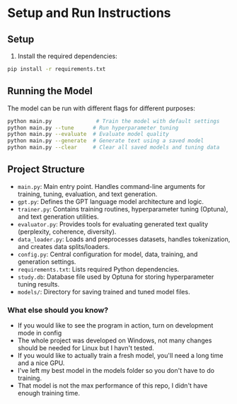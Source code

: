 # Setup and Run Instructions

## Setup

1. Install the required dependencies:

```bash
pip install -r requirements.txt
```

## Running the Model

The model can be run with different flags for different purposes:

```bash
python main.py              # Train the model with default settings
python main.py --tune      # Run hyperparameter tuning
python main.py --evaluate  # Evaluate model quality
python main.py --generate  # Generate text using a saved model
python main.py --clear     # Clear all saved models and tuning data
```

## Project Structure

- `main.py`: Main entry point. Handles command-line arguments for training, tuning, evaluation, and text generation.
- `gpt.py`: Defines the GPT language model architecture and logic.
- `trainer.py`: Contains training routines, hyperparameter tuning (Optuna), and text generation utilities.
- `evaluator.py`: Provides tools for evaluating generated text quality (perplexity, coherence, diversity).
- `data_loader.py`: Loads and preprocesses datasets, handles tokenization, and creates data splits/loaders.
- `config.py`: Central configuration for model, data, training, and generation settings.
- `requirements.txt`: Lists required Python dependencies.
- `study.db`: Database file used by Optuna for storing hyperparameter tuning results.
- `models/`: Directory for saving trained and tuned model files.

### What else should you know?

- If you would like to see the program in action, turn on development mode in config
- The whole project was developed on Windows, not many changes should be needed for Linux but I havn't tested.
- If you would like to actually train a fresh model, you'll need a long time and a nice GPU.
- I've left my best model in the models folder so you don't have to do training.
- That model is not the max performance of this repo, I didn't have enough training time.
